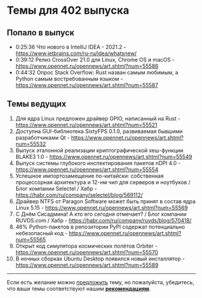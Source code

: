 # Темы для 402 выпуска

## Попало в выпуск

- 0:25:36 Что нового в IntelliJ IDEA - 2021.2 - https://www.jetbrains.com/ru-ru/idea/whatsnew/
- 0:39:12 Релиз CrossOver 21.0 для Linux, Chrome OS и macOS - https://www.opennet.ru/opennews/art.shtml?num=55586
- 0:44:32 Опрос Stack Overflow: Rust назван самым любимым, а Python самым востребованным языком - https://www.opennet.ru/opennews/art.shtml?num=55587

## Темы ведущих

1. Для ядра Linux предложен драйвер GPIO, написанный на Rust - https://www.opennet.ru/opennews/art.shtml?num=55521
2. Доступна GUI-библиотека SixtyFPS 0.1.0, развиваемая бывшими разработчиками Qt - https://www.opennet.ru/opennews/art.shtml?num=55532
3. Выпуск эталонной реализации криптографической хеш-функции BLAKE3 1.0 - https://www.opennet.ru/opennews/art.shtml?num=55549
4. Выпуск системы глубокого инспектирования пакетов nDPI 4.0 - https://www.opennet.ru/opennews/art.shtml?num=55554
5. Успешное импортозамещение по-китайски: собственная процессорная архитектура и 12-нм чип для серверов и ноутбуков / Блог компании Selectel / Хабр - https://habr.com/ru/company/selectel/blog/569112/
6. Драйвер NTFS от Paragon Software может быть принят в состав ядра Linux 5.15 - https://www.opennet.ru/opennews/art.shtml?num=55569
7. С Днём Сисадмина! А кто его сегодня отмечает? / Блог компании RUVDS.com / Хабр - https://habr.com/ru/company/ruvds/blog/570418/
8. 46% Python-пакетов в репозитории PyPI содержат потенциально небезопасный код - https://www.opennet.ru/opennews/art.shtml?num=55565
9. Открыт код симулятора космических полётов Orbiter - https://www.opennet.ru/opennews/art.shtml?num=55570
11. В ночных сборках Ubuntu Desktop появился новый инсталлятор - https://www.opennet.ru/opennews/art.shtml?num=55589

---

Если есть желание можно [предложить](themes_from_listeners.md) тему, но пожалуйста, убедитесь, что ваши темы соответствуют нашим **[рекомендациям](Recommendations_for_the_proposed_topics.md)**.

